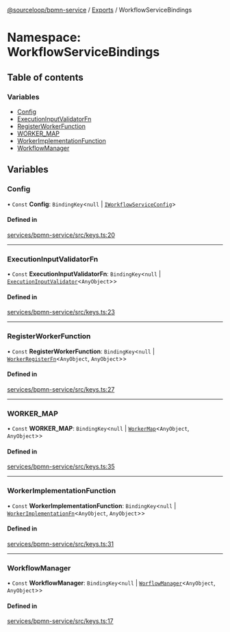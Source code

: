 [@sourceloop/bpmn-service](../README.md) / [Exports](../modules.md) / WorkflowServiceBindings

# Namespace: WorkflowServiceBindings

## Table of contents

### Variables

- [Config](WorkflowServiceBindings.md#config)
- [ExecutionInputValidatorFn](WorkflowServiceBindings.md#executioninputvalidatorfn)
- [RegisterWorkerFunction](WorkflowServiceBindings.md#registerworkerfunction)
- [WORKER\_MAP](WorkflowServiceBindings.md#worker_map)
- [WorkerImplementationFunction](WorkflowServiceBindings.md#workerimplementationfunction)
- [WorkflowManager](WorkflowServiceBindings.md#workflowmanager)

## Variables

### Config

• `Const` **Config**: `BindingKey`<``null`` \| [`IWorkflowServiceConfig`](../interfaces/IWorkflowServiceConfig.md)\>

#### Defined in

[services/bpmn-service/src/keys.ts:20](https://github.com/sourcefuse/loopback4-microservice-catalog/blob/00e854d46/services/bpmn-service/src/keys.ts#L20)

___

### ExecutionInputValidatorFn

• `Const` **ExecutionInputValidatorFn**: `BindingKey`<``null`` \| [`ExecutionInputValidator`](../modules.md#executioninputvalidator)<`AnyObject`\>\>

#### Defined in

[services/bpmn-service/src/keys.ts:23](https://github.com/sourcefuse/loopback4-microservice-catalog/blob/00e854d46/services/bpmn-service/src/keys.ts#L23)

___

### RegisterWorkerFunction

• `Const` **RegisterWorkerFunction**: `BindingKey`<``null`` \| [`WorkerRegisterFn`](../modules.md#workerregisterfn)<`AnyObject`, `AnyObject`\>\>

#### Defined in

[services/bpmn-service/src/keys.ts:27](https://github.com/sourcefuse/loopback4-microservice-catalog/blob/00e854d46/services/bpmn-service/src/keys.ts#L27)

___

### WORKER\_MAP

• `Const` **WORKER\_MAP**: `BindingKey`<``null`` \| [`WorkerMap`](../modules.md#workermap)<`AnyObject`, `AnyObject`\>\>

#### Defined in

[services/bpmn-service/src/keys.ts:35](https://github.com/sourcefuse/loopback4-microservice-catalog/blob/00e854d46/services/bpmn-service/src/keys.ts#L35)

___

### WorkerImplementationFunction

• `Const` **WorkerImplementationFunction**: `BindingKey`<``null`` \| [`WorkerImplementationFn`](../modules.md#workerimplementationfn)<`AnyObject`, `AnyObject`\>\>

#### Defined in

[services/bpmn-service/src/keys.ts:31](https://github.com/sourcefuse/loopback4-microservice-catalog/blob/00e854d46/services/bpmn-service/src/keys.ts#L31)

___

### WorkflowManager

• `Const` **WorkflowManager**: `BindingKey`<``null`` \| [`WorflowManager`](../interfaces/WorflowManager.md)<`AnyObject`, `AnyObject`\>\>

#### Defined in

[services/bpmn-service/src/keys.ts:17](https://github.com/sourcefuse/loopback4-microservice-catalog/blob/00e854d46/services/bpmn-service/src/keys.ts#L17)
